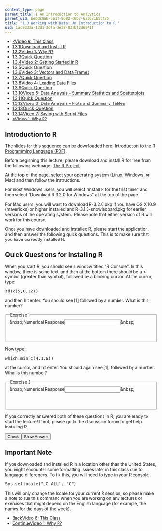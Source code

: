 ```yaml
---
content_type: page
parent_title: 1 An Introduction to Analytics
parent_uid: bebdc8ab-5b1f-9682-d6b7-62b671b5cf25
title: '1.3 Working with Data: An Introduction to R '
uid: 1ac933da-13d1-3dfa-2e38-03abf2d6971f
---
```

<ul class="navigation pagination">     <li id="top_bck_btn"><a href="./resolveuid/3697235ab9798298ffc243742c5e644d">&lt;<span>Video 6: This Class</span></a></li>     <li id="flp_btn_1" class="button_selected"><a href="./resolveuid/1ac933da13d13dfa2e3803abf2d6971f">1.3.1<span>Download and Install R</span></a></li>     <li id="flp_btn_2"><a href="./resolveuid/147b0a1bf22a4f9b0fd1d3a28f92f6da">1.3.2<span>Video 1: Why R?</span></a></li>     <li id="flp_btn_3"><a href="./resolveuid/bf6bcab766283cc7a5f56768b7d94d98">1.3.3<span>Quick Question</span></a></li>     <li id="flp_btn_4"><a href="./resolveuid/c8166228550ceb529a938c3f49d12635">1.3.4<span>Video 2: Getting Started in R</span></a></li>     <li id="flp_btn_5"><a href="./resolveuid/6d15911d74a32c9061ff8518be46780c">1.3.5<span>Quick Question</span></a></li>     <li id="flp_btn_6"><a href="./resolveuid/db37fee9220d4ca01ae046baacb7fc38">1.3.6<span>Video 3: Vectors and Data Frames</span></a></li>     <li id="flp_btn_7"><a href="./resolveuid/49c8f31e6b0499eb8a48b542d04cf7bc">1.3.7<span>Quick Question</span></a></li>     <li id="flp_btn_8"><a href="./resolveuid/70fe7ef6c25730efb98222eac766dbc4">1.3.8<span>Video 4: Loading Data Files</span></a></li>     <li id="flp_btn_9"><a href="./resolveuid/e3496feebb6827a97779dea4bd50cc77">1.3.9<span>Quick Question</span></a></li>     <li id="flp_btn_10"><a href="./resolveuid/eeb22344b68207d4d7b6e8fcc1cd06b6">1.3.10<span>Video 5: Data Analysis - Summary Statistics and Scatterplots</span></a></li>     <li id="flp_btn_11"><a href="./resolveuid/85a26423d9d75842c382af54b0eaaadd">1.3.11<span>Quick Question</span></a></li>     <li id="flp_btn_12"><a href="./resolveuid/050acd529f55fd87a5c298728b4daa03">1.3.12<span>Video 6: Data Analysis - Plots and Summary Tables</span></a></li>     <li id="flp_btn_13"><a href="./resolveuid/64119b703f1d42bf97ce9f87d64a094c">1.3.13<span>Quick Question</span></a></li>     <li id="flp_btn_14"><a href="./resolveuid/5b9fe301be29cb46df9fedbbf748fc62">1.3.14<span>Video 7: Saving with Script Files</span></a></li>     <li id="top_continue_btn"><a href="./resolveuid/147b0a1bf22a4f9b0fd1d3a28f92f6da">&gt;<span>Video 1: Why R?</span></a></li> </ul> <h2 class="subhead">Introduction to R</h2><p>The slides for this sequence can be downloaded here: <a href="./resolveuid/95e1dea61a0c566e8b1fe4ab6b1309ff">Introduction to the R Programming Language (PDF)</a>.</p> <p>Before beginning this lecture, please download and install R for free from the following webpage: <a href="http://www.cran.r-project.org">The R Project</a>.</p> <p>At the top of the page, select your operating system (Linux, Windows, or Mac) and then follow the instructions.&nbsp;</p> <p>For most Windows users, you will select &quot;install R for the first time&quot; and then select &quot;Download R 3.2.0 for Windows&quot; at the top of the page.&nbsp;</p> <p>For Mac users, you will want to download R-3.2.0.pkg if you have OS X 10.9 (mavericks) or higher installed and R-3.1.3-snowleopard.pkg for earlier versions of the operating system. &nbsp;Please note that either version of R will work for this course.</p> <p>Once you have downloaded and installed R, please start the application, and then answer the following quick questions. This is to make sure that you have correctly installed R.</p> <h2 class="subhead">Quick Questions for Installing R</h2> <div class="self_assessment"><p display_name="Quick Questions for Installing R" url_name="Quick_Questions_for_Installing_R_0">When you start R, you should see a window titled &quot;R Console&quot;. In this window, there is some text, and then at the bottom there should be a &gt; symbol (greater than symbol), followed by a blinking cursor. At the cursor, type:</p> <pre>
sd(c(5,8,12))</pre> <div id="Q1_div" class="problem_question"><p display_name="Quick Questions for Installing R" url_name="Quick_Questions_for_Installing_R_2">and then hit enter. You should see [1] followed by a number. What is this number?</p> <fieldset><legend class="visually-hidden">Exercise 1</legend> <div class="choice"><label id="Q1_label"><span id="Q1_aria_status" tabindex="-1" class="visually-hidden">&amp;nbsp;</span><span class="visually-hidden">Numerical Response</span><input type="text" id="Q1_input" value="" onkeypress="numericTypedOrDropDownSelected(1)" class="problem_text_input" /><input type="hidden" id="Q1_ans" value="3.511885" /><input type="hidden" id="Q1_tolerance" value="1%" /><span id="Q1_normal_status" class="nostatus" aria-hidden="true">&amp;nbsp;</span></label></div> <p id="S1_ans" tabindex="-1" class="problem_answer">&nbsp;</p> </fieldset></div> <p display_name="Quick Questions for Installing R" url_name="Quick_Questions_for_Installing_R_4">Now type:</p> <pre>
which.min(c(4,1,6))</pre> <div id="Q2_div" class="problem_question"><p display_name="Quick Questions for Installing R" url_name="Quick_Questions_for_Installing_R_6">at the cursor, and hit enter. You should again see [1], followed by a number. What is this number?</p> <fieldset><legend class="visually-hidden">Exercise 2</legend> <div class="choice"><label id="Q2_label"><span id="Q2_aria_status" tabindex="-1" class="visually-hidden">&amp;nbsp;</span><span class="visually-hidden">Numerical Response</span><input type="text" id="Q2_input" value="" onkeypress="numericTypedOrDropDownSelected(2)" class="problem_text_input" /><input type="hidden" id="Q2_ans" value="2" /><input type="hidden" id="Q2_tolerance" value="1%" /><span id="Q2_normal_status" class="nostatus" aria-hidden="true">&amp;nbsp;</span></label></div> <p id="S2_ans" tabindex="-1" class="problem_answer">&nbsp;</p> </fieldset></div> <p display_name="Quick Questions for Installing R" url_name="Quick_Questions_for_Installing_R_8">If you correctly answered both of these questions in R, you are ready to start the lecture! If not, please go to the discussion forum to get help installing R.</p> <div class="action"><button id="Q1_button" onclick="checkAnswer({1: 'numerical', 2: 'numerical'})" class="problem_mo_button">Check</button><button id="Q1_button_show" onclick="showHideSolution({1: 'numerical', 2: 'numerical'}, 1, [])" class="problem_mo_button">Show Answer</button></div></div> <h2 class="subhead">Important Note</h2> <p>If you downloaded and installed R in a location other than the United States, you might encounter some formatting issues later in this class due to language differences. To fix this, you will need to type in your R console:</p> <pre>
Sys.setlocale(&quot;LC_ALL&quot;, &quot;C&quot;)</pre> <p>This will only change the locale for your current R session, so please make a note to run this command when you are working on any lectures or exercises that might depend on the English language (for example, the names for the days of the week).</p> <ul class="navigation progress">     <li id="bck_btn"><a href="./resolveuid/3697235ab9798298ffc243742c5e644d">Back<span>Video 6: This Class</span></a></li>     <li id="continue_btn"><a href="./resolveuid/147b0a1bf22a4f9b0fd1d3a28f92f6da">Continue<span>Video 1: Why R?</span></a></li> </ul><p>&nbsp;</p>